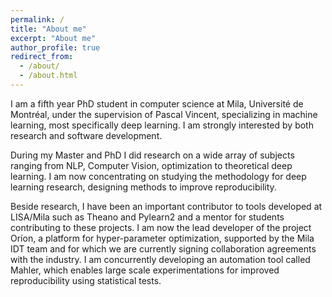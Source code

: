 ```yaml
---
permalink: /
title: "About me"
excerpt: "About me"
author_profile: true
redirect_from: 
  - /about/
  - /about.html
---
```


I am a fifth year PhD student in computer science at Mila, Université de Montréal, under the
supervision of Pascal Vincent, specializing in machine learning, most specifically deep learning. I
am strongly interested by both research and software development.

During my Master and PhD I did research on a wide array of subjects ranging from NLP, Computer Vision,
optimization to theoretical deep learning. I am now concentrating on studying the methodology for
deep learning research, designing methods to improve reproducibility.

Beside research, I have been an important contributor to tools developed at LISA/Mila such as Theano
and Pylearn2 and a mentor for students contributing to these projects. I am now the lead developer
of the project Oríon, a platform for hyper-parameter optimization, supported by the Mila IDT team
and for which we are currently signing collaboration agreements with the industry.
I am concurrently developing an automation tool called Mahler, which enables large scale
experimentations for improved reproducibility using statistical tests.
